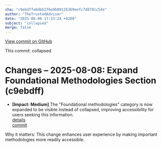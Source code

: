 ```yaml
---
sha: "c9ebdffa6dbb2f6e9b89126369eefc7d8781c54e"
author: "TheTrustedAdvisor"
date: "2025-08-08 17:33:24 +0200"
subject: "collapsed"
merge: false
---
```


[View commit on GitHub](https://github.com/TheTrustedAdvisor/FabricAdoptionFramework/commit/c9ebdffa6dbb2f6e9b89126369eefc7d8781c54e)

This commit: collapsed

# Changes – 2025-08-08: Expand Foundational Methodologies Section (c9ebdff)

- **[Impact: Medium]** The "Foundational methodologies" category is now expanded to be visible instead of collapsed, improving accessibility for users seeking this information.  
   [details](/docs/about/changes/2025-08-08-foundational-methodologies)  
   [commit](https://github.com/TheTrustedAdvisor/FabricAdoptionFramework/commit/c9ebdffa6dbb2f6e9b89126369eefc7d8781c54e)  

Why it matters: This change enhances user experience by making important methodologies more readily accessible.
